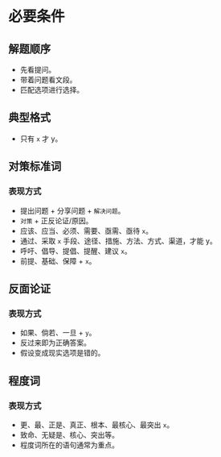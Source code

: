# 必要条件

## 解题顺序

* 先看提问。
* 带着问题看文段。
* 匹配选项进行选择。

## 典型格式

* 只有 `x` 才 y。

## 对策标准词

### 表现方式

* 提出问题 + 分享问题 + `解决问题`。
* `对策` + 正反论证/原因。
* 应该、应当、必须、需要、亟需、亟待 `x`。
* 通过、采取 `x` 手段、途径、措施、方法、方式、渠道，才能 y。
* 呼吁、倡导、提倡、提醒、建议 `x`。
* 前提、基础、保障 + `x`。

## 反面论证

### 表现方式

* 如果、倘若、一旦 + `y`。
* 反过来即为正确答案。
* 假设变成现实选项是错的。


## 程度词

### 表现方式

* 更、最、正是、真正、根本、最核心、最突出 `x`。
* 致命、无疑是、核心、突出等。
* 程度词所在的语句通常为重点。